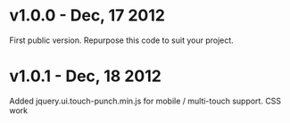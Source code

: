 v1.0.0 - Dec, 17 2012
=============
First public version. Repurpose this code to suit your project.

v1.0.1 - Dec, 18 2012
=============
Added jquery.ui.touch-punch.min.js for mobile / multi-touch support.
CSS work